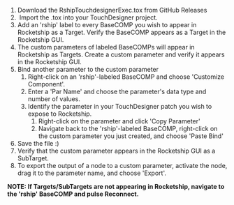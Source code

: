 1. Download the RshipTouchdesignerExec.tox from GitHub Releases
2.  Import the .tox into your TouchDesigner project.
3. Add an 'rship' label to every BaseCOMP you wish to appear in Rocketship as a Target. Verify the BaseCOMP appears as a Target in the Rocketship GUI.
4. The custom parameters of labeled BaseCOMPs will appear in Rocketship as Targets. Create a custom parameter and verify it appears in the Rocketship GUI.
5. Bind another parameter to the custom parameter
	1. Right-click on an 'rship'-labeled BaseCOMP and choose 'Customize Component'.
	2. Enter a 'Par Name' and choose the parameter's data type and number of values.
	3. Identify the parameter in your TouchDesigner patch you wish to expose to Rocketship. 
		1. Right-click on the parameter and click 'Copy Parameter'
		2. Navigate back to the 'rship'-labeled BaseCOMP, right-click on the custom parameter you just created, and choose 'Paste Bind'
6. Save the file :)
7. Verify that the custom parameter appears in the Rocketship GUI as a SubTarget. 
8. To export the output of a node to a custom parameter, activate the node, drag it to the parameter name, and choose 'Export'.

**NOTE: If Targets/SubTargets are not appearing in Rocketship, navigate to the 'rship' BaseCOMP and pulse Reconnect.**